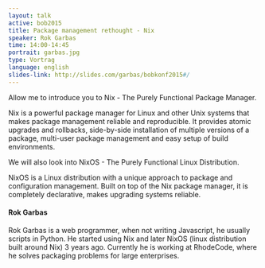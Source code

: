 ```yaml
---
layout: talk
active: bob2015
title: Package management rethought - Nix
speaker: Rok Garbas
time: 14:00-14:45
portrait: garbas.jpg
type: Vortrag
language: english
slides-link: http://slides.com/garbas/bobkonf2015#/
---
```


Allow me to introduce you to Nix - The Purely Functional Package Manager.

Nix is a powerful package manager for Linux and other Unix systems that makes
package management reliable and reproducible. It provides atomic upgrades and
rollbacks, side-by-side installation of multiple versions of a package,
multi-user package management and easy setup of build environments.

We will also look into NixOS - The Purely Functional Linux Distribution.

NixOS is a Linux distribution with a unique approach to package and
configuration management. Built on top of the Nix package manager, it is
completely declarative, makes upgrading systems reliable.

#### Rok Garbas

Rok Garbas is a web programmer, when not writing Javascript, he
usually scripts in Python.  He started using Nix and later NixOS
(linux distribution built around Nix) 3 years ago. Currently he is
working at RhodeCode, where he solves packaging problems for large
enterprises.

